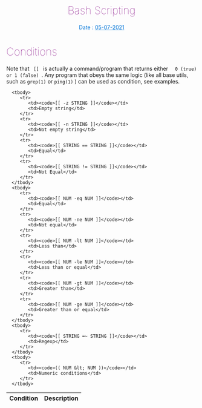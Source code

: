 <h1  align="center"  style="color:purple; font-weight: 100;"> Bash Scripting </h1>


<p align="center" style="color:#0275d8">Date : <u>05-07-2021</u></p>
<h1 style="color:purple; font-weight: 100;" >Conditions</h1>

<p>Note that <span><code> [[ </code></span> is actually a command/program that returns either <span><code>  0 (true) or 1 (false) </code></span>. Any program that obeys the same logic (like all base utils, such as  <span><code>grep(1)</code></span> or  <span><code>ping(1)</code></span> )  can be used as condition, see examples.</p>

 
<table>
      <thead>
         <th>Condition</th>
         <th>Description</th>
      </thead>
    
      <tbody>
         <tr>
            <td><code>[[ -z STRING ]]</code></td>
            <td>Empty string</td>
         </tr>
         <tr>
            <td><code>[[ -n STRING ]]</code></td>
            <td>Not empty string</td>
         </tr>
         <tr>
            <td><code>[[ STRING == STRING ]]</code></td>
            <td>Equal</td>
         </tr>
         <tr>
            <td><code>[[ STRING != STRING ]]</code></td>
            <td>Not Equal</td>
         </tr>
      </tbody>
      <tbody>
         <tr>
            <td><code>[[ NUM -eq NUM ]]</code></td>
            <td>Equal</td>
         </tr>
         <tr>
            <td><code>[[ NUM -ne NUM ]]</code></td>
            <td>Not equal</td>
         </tr>
         <tr>
            <td><code>[[ NUM -lt NUM ]]</code></td>
            <td>Less than</td>
         </tr>
         <tr>
            <td><code>[[ NUM -le NUM ]]</code></td>
            <td>Less than or equal</td>
         </tr>
         <tr>
            <td><code>[[ NUM -gt NUM ]]</code></td>
            <td>Greater than</td>
         </tr>
         <tr>
            <td><code>[[ NUM -ge NUM ]]</code></td>
            <td>Greater than or equal</td>
         </tr>
      </tbody>
      <tbody>
         <tr>
            <td><code>[[ STRING =~ STRING ]]</code></td>
            <td>Regexp</td>
         </tr>
      </tbody>
      <tbody>
         <tr>
            <td><code>(( NUM &lt; NUM ))</code></td>
            <td>Numeric conditions</td>
         </tr>
      </tbody>
</table>

